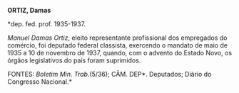 **ORTIZ, Damas**

\*dep. fed. prof. 1935-1937.

*Manuel Damas Ortiz*, eleito representante profissional dos empregados
do comércio, foi deputado federal classista, exercendo o mandato de maio
de 1935 a 10 de novembro de 1937, quando, com o advento do Estado Novo,
os órgãos legislativos do país foram suprimidos.

FONTES: *Boletim Min. Trab.*(5/36); CÂM. DEP*. Deputados; Diário do
Congresso Nacional.*

 
